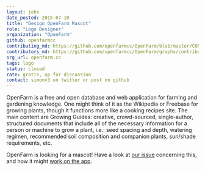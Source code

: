 ```yaml
---
layout: jobs
date_posted: 2015-07-10
title: "Design OpenFarm Mascot"
role: "Logo Designer"
organization: "OpenFarm"
github: openfarmcc
contributing_md: https://github.com/openfarmcc/OpenFarm/blob/master/CONTRIBUTING.md
contributors_md: https://github.com/openfarmcc/OpenFarm/graphs/contributors
org_url: openfarm.cc
tags: logo
status: closed
rate: gratis, up for discussion
contact: simonv3 on twitter or post on github
---
```


OpenFarm is a free and open database and web application for farming and gardening knowledge.
One might think of it as the Wikipedia or Freebase for growing plants, though it functions more like a cooking recipes site.
The main content are Growing Guides: creative, crowd-sourced, single-author, structured documents that include all of the necessary information for a person or machine to grow a plant, i.e.: seed spacing and depth, watering regimen, recommended soil composition and companion plants, sun/shade requirements, etc.

OpenFarm is looking for a mascot!
Have a look at [our issue](https://github.com/openfarmcc/OpenFarm/issues/639) concerning this, and how it might [work on the app](https://github.com/openfarmcc/OpenFarm/issues/638).


